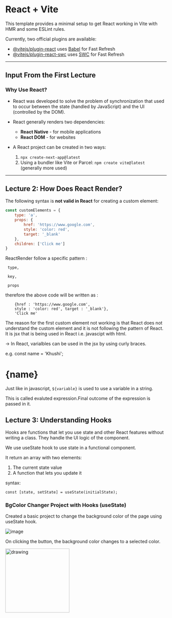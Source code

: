 # React + Vite

This template provides a minimal setup to get React working in Vite with HMR and some ESLint rules.

Currently, two official plugins are available:

- [@vitejs/plugin-react](https://github.com/vitejs/vite-plugin-react/blob/main/packages/plugin-react/README.md) uses [Babel](https://babeljs.io/) for Fast Refresh
- [@vitejs/plugin-react-swc](https://github.com/vitejs/vite-plugin-react-swc) uses [SWC](https://swc.rs/) for Fast Refresh

---

## Input From the First Lecture

### Why Use React?

- React was developed to solve the problem of synchronization that used to occur between the state (handled by JavaScript) and the UI (controlled by the DOM).
  
- React generally renders two dependencies:
    - **React Native** - for mobile applications
    - **React DOM** - for websites

- A React project can be created in two ways:
    1. `npx create-next-app@latest`
    2. Using a bundler like Vite or Parcel: `npm create vite@latest` (generally more used)

---

## Lecture 2: How Does React Render?

The following syntax is **not valid in React** for creating a custom element:

```javascript
const customElements = {
    type: 'a',
    props: {
        href: 'https://www.google.com',
        style: 'color: red',
        target: '_blank'
    },
    children: ['Click me']
}
```

ReactRender follow a specific pattern :

     type,

     key,

     props

therefore the above code will be written as : 

```    'a' ,
    {href : 'https://www.google.com', 
    style : 'color: red', target : '_blank'},
    'Click me'
```

The reason for the first custom element not working is that React does not understand the custom element and it is not following the pattern of React. It is jsx that is being used in React i.e. javascipt with html. 


-> In React, varialbles can be used in the jsx by using curly braces.

   e.g. const name = 'Khushi';
        <h1>{name}</h1>

Just like in javascript, `${variable}` is used to use a variable in a string. 

This is called evaluted expression.Final outcome of the expression is passed in it.


## Lecture 3: Understanding Hooks

Hooks are functions that let you use state and other React features without writing a class.
They handle the UI logic of the component.

We use useState hook to use state in a functional component.

It return an array with two elements:
1. The current state value
2. A function that lets you update it

syntax: 
```
const [state, setState] = useState(initialState);
```


### BgColor Changer Project with Hooks (useState)

Created a basic project to change the background color of the page using useState hook.

![image](<Screenshot 2025-02-19 at 10.29.48 AM.png>)


On clicking the button, the background color changes to a selected color.


<img src="/Users/khushinegi/Desktop/Screenshot 2025-02-19 at 10.30.13 AM.png" alt="drawing" width="200"/>
